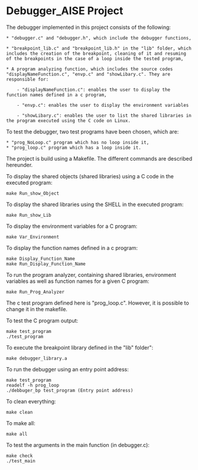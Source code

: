 # Debugger_AISE Project

The debugger implemented in this project consists of the following:
 
	* "debugger.c" and "debugger.h", which include the debugger functions,

	* "breakpoint_lib.c" and "breakpoint_lib.h" in the "lib" folder, which includes the creation of the breakpoint, cleaning of it and resuming of the breakpoints in the case of a loop inside the tested program,

	* A program analyzing function, which includes the source codes "displayNameFunction.c", "envp.c" and "showLibary.c". They are responsible for:

		- "displayNameFunction.c": enables the user to display the function names defined in a c program,

		- "envp.c": enables the user to display the environment variables

		- "showLibary.c": enables the user to list the shared libraries in the program executed using the C code on Linux.
		
		
		
To test the debugger, two test programs have been chosen, which are:

	* "prog_NoLoop.c" program which has no loop inside it,
	* "prog_loop.c" program which has a loop inside it.
	
	
The project is build using a Makefile. The different commands are described hereunder.

To display the shared objects (shared libraries) using a C code in the executed program:

	make Run_show_Object
	
To display the shared libraries using the SHELL in the executed program:

	make Run_show_Lib
	
To display the environment variables for a C program:

	make Var_Environment
	
To display the function names defined in a c program:

	make Display_Function_Name
	make Run_Display_Function_Name
	
To run the program analyzer, containing shared libraries, environment variables as well as function names for a given C program:

	make Run_Prog_Analyzer
	
The c test program defined here is "prog_loop.c". However, it is possible to change it in the makefile.

To test the C program output:

	make test_program
	./test_program
	
To execute the breakpoint library defined in the "lib" folder":

	make debugger_library.a
	
To run the debugger using an entry point address:

	make test_program
	readelf -h prog_loop
	./debbuger_bp test_program (Entry point address)
	
To clean everything:

	make clean
	
To make all:

	make all
	
To test the arguments in the main function (in debugger.c):

	make check
	./test_main
